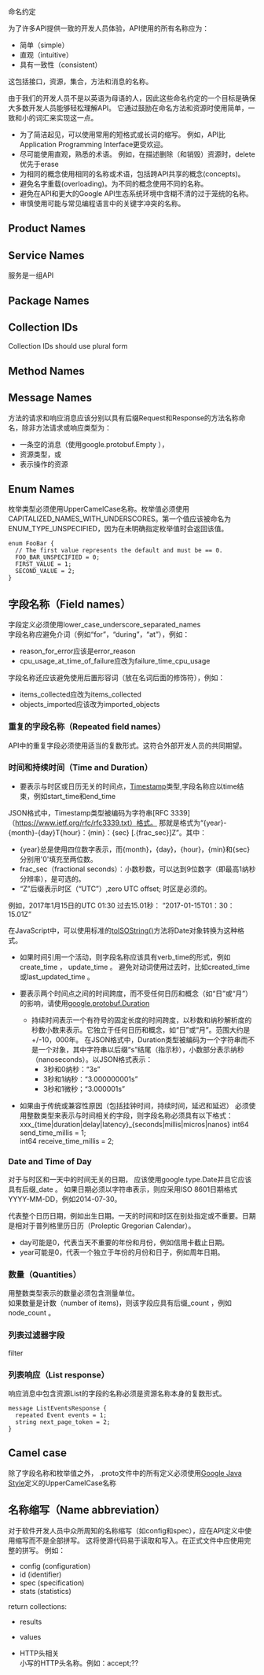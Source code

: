 命名约定

为了许多API提供一致的开发人员体验，API使用的所有名称应为：
- 简单（simple）
- 直观（intuitive）
- 具有一致性（consistent）

这包括接口，资源，集合，方法和消息的名称。

由于我们的开发人员不是以英语为母语的人，因此这些命名约定的一个目标是确保大多数开发人员能够轻松理解API。 它通过鼓励在命名方法和资源时使用简单，一致和小的词汇来实现这一点。
- 为了简洁起见，可以使用常用的短格式或长词的缩写。 例如，API比Application Programming Interface更受欢迎。
- 尽可能使用直观，熟悉的术语。 例如，在描述删除（和销毁）资源时，delete优先于erase
- 为相同的概念使用相同的名称或术语，包括跨API共享的概念(concepts)。
- 避免名字重载(overloading)。为不同的概念使用不同的名称。
- 避免在API和更大的Google API生态系统环境中含糊不清的过于笼统的名称。
- 审慎使用可能与常见编程语言中的关键字冲突的名称。

## Product Names
## Service Names
服务是一组API  
## Package Names
## Collection IDs  
Collection IDs should use plural form   
## Method Names
## Message Names  
方法的请求和响应消息应该分别以具有后缀Request和Response的方法名称命名，除非方法请求或响应类型为：
  - 一条空的消息（使用google.protobuf.Empty ），
  - 资源类型，或
  - 表示操作的资源

## Enum Names  
枚举类型必须使用UpperCamelCase名称。枚举值必须使用CAPITALIZED_NAMES_WITH_UNDERSCORES。第一个值应该被命名为ENUM_TYPE_UNSPECIFIED，因为在未明确指定枚举值时会返回该值。
```
enum FooBar {
  // The first value represents the default and must be == 0.
  FOO_BAR_UNSPECIFIED = 0;
  FIRST_VALUE = 1;
  SECOND_VALUE = 2;
}
```
## 字段名称（Field names）  
字段定义必须使用lower_case_underscore_separated_names  
字段名称应避免介词（例如“for”，“during”，“at”），例如：  
  * reason_for_error应该是error_reason
  * cpu_usage_at_time_of_failure应改为failure_time_cpu_usage   

字段名称还应该避免使用后置形容词（放在名词后面的修饰符），例如：
  * items_collected应改为items_collected
  * objects_imported应该改为imported_objects

### 重复的字段名称（Repeated field names）  
API中的重复字段必须使用适当的复数形式。这符合外部开发人员的共同期望。

### 时间和持续时间（Time and Duration）
- 要表示与时区或日历无关的时间点，[Timestamp](https://github.com/google/protobuf/blob/master/src/google/protobuf/timestamp.proto)类型,字段名称应以time结束，例如start_time和end_time

JSON格式中，Timestamp类型被编码为字符串[RFC 3339]（https://www.ietf.org/rfc/rfc3339.txt）格式。  那就是格式为“{year}-{month}-{day}T{hour}：{min}：{sec} [.{frac_sec}]Z”。其中：  
  - {year}总是使用四位数字表示，而{month}，{day}，{hour}，{min}和{sec}分别用'0'填充至两位数。
  - frac_sec（fractional seconds）：小数秒数，可以达到9位数字（即最高1纳秒分辨率），是可选的。  
  - “Z”后缀表示时区（“UTC”）,zero UTC offset;  时区是必须的。   

例如，2017年1月15日的UTC 01:30 过去15.01秒： “2017-01-15T01：30：15.01Z”

在JavaScript中，可以使用标准的[toISOString()](https://developer.mozilla.org/en-US/docs/Web/JavaScript/Reference/Global_Objects/Date/toISOString)方法将Date对象转换为这种格式。  

- 如果时间引用一个活动，则字段名称应该具有verb_time的形式，例如create_time ， update_time 。 避免对动词使用过去时，比如created_time或last_updated_time 。  
- 要表示两个时间点之间的时间跨度，而不受任何日历和概念（如“日”或“月”）的影响，请使用[google.protobuf.Duration](https://github.com/google/protobuf/blob/master/src/google/protobuf/duration.proto)  
  - 持续时间表示一个有符号的固定长度的时间跨度，以秒数和纳秒解析度的秒数小数来表示。它独立于任何日历和概念，如“日”或“月”。范围大约是+/-10，000年。
在JSON格式中，Duration类型被编码为一个字符串而不是一个对象，其中字符串以后缀“s”结尾（指示秒），小数部分表示纳秒（nanoseconds）。以JSON格式表示：
    - 3秒和0纳秒：“3s”
    - 3秒和1纳秒：“3.000000001s”
    - 3秒和1微秒；“3.000001s”

- 如果由于传统或兼容性原因（包括挂钟时间，持续时间，延迟和延迟） 必须使用整数类型来表示与时间相关的字段，则字段名称必须具有以下格式：xxx_{time|duration|delay|latency}_{seconds|millis|micros|nanos}
  int64 send_time_millis = 1;   
  int64 receive_time_millis = 2;

### Date and Time of Day
对于与时区和一天中的时间无关的日期， 应该使用google.type.Date并且它应该具有后缀_date 。 如果日期必须以字符串表示，则应采用ISO 8601日期格式YYYY-MM-DD，例如2014-07-30。

代表整个日历日期，例如出生日期。一天的时间和时区在别处指定或不重要。日期是相对于普列格里历日历（Proleptic Gregorian Calendar）。  
  - day可能是0，代表当天不重要的年份和月份，例如信用卡截止日期。  
  - year可能是0，代表一个独立于年份的月份和日子，例如周年日期。  

### 数量（Quantities）
用整数类型表示的数量必须包含测量单位。  
如果数量是计数（number of items)，则该字段应具有后缀_count ，例如node_count 。  

### 列表过滤器字段
filter

### 列表响应（List response）
响应消息中包含资源List的字段的名称必须是资源名称本身的复数形式。
```
message ListEventsResponse {
  repeated Event events = 1;
  string next_page_token = 2;
}
```

##  Camel case
除了字段名称和枚举值之外， .proto文件中的所有定义必须使用[Google Java Style](https://google.github.io/styleguide/javaguide.html#s5.3-camel-case)定义的UpperCamelCase名称

## 名称缩写（Name abbreviation）
对于软件开发人员中众所周知的名称缩写（如config和spec），应在API定义中使用缩写而不是全部拼写。 这将使源代码易于读取和写入。在正式文件中应使用完整的拼写。 例如：
- config (configuration)
- id (identifier)
- spec (specification)
- stats (statistics)



return collections:
- results
- values


- HTTP头相关  
小写的HTTP头名称。例如：accept;??   
